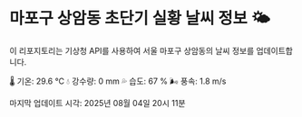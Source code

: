 
# 마포구 상암동 초단기 실황 날씨 정보 🌤️

이 리포지토리는 기상청 API를 사용하여 서울 마포구 상암동의 날씨 정보를 업데이트합니다. 

🌡️ 기온: 29.6 ℃
💧 강수량: 0 mm
💦 습도: 67 %
🌬️ 풍속: 1.8 m/s

마지막 업데이트 시각: 2025년 08월 04일 20시 11분    
